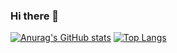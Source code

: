 ### Hi there 👋

<!--
**mshihabdeen/mshihabdeen** is a ✨ _special_ ✨ repository because its `README.md` (this file) appears on your GitHub profile.-->
[![Anurag's GitHub stats](https://github-readme-stats.vercel.app/api?username=mshihabdeen&theme=tokyonight)](https://github.com/anuraghazra/github-readme-stats)
[![Top Langs](https://github-readme-stats.vercel.app/api/top-langs/?username=mshihabdeen&langs_count=5&bg_color=130,38bdae,bf91f3,1a1b27&title_color=000000&text_color=000000)](htt1a1b27,70a5fdps://github.com/anuraghazra/github-readme-stats)


